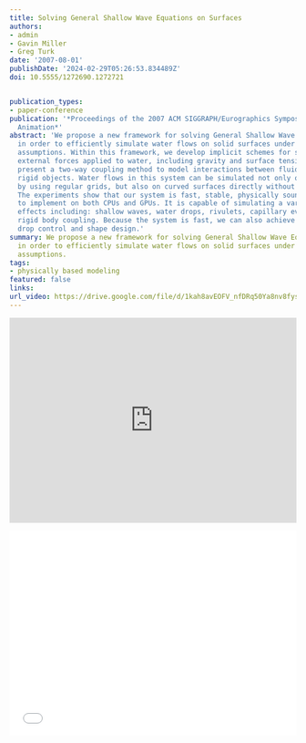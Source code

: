 ```yaml
---
title: Solving General Shallow Wave Equations on Surfaces
authors:
- admin
- Gavin Miller
- Greg Turk
date: '2007-08-01'
publishDate: '2024-02-29T05:26:53.834489Z'
doi: 10.5555/1272690.1272721


publication_types:
- paper-conference
publication: '*Proceedings of the 2007 ACM SIGGRAPH/Eurographics Symposium on Computer
  Animation*'
abstract: 'We propose a new framework for solving General Shallow Wave Equations (GSWE)
  in order to efficiently simulate water flows on solid surfaces under shallow wave
  assumptions. Within this framework, we develop implicit schemes for solving the
  external forces applied to water, including gravity and surface tension. We also
  present a two-way coupling method to model interactions between fluid and floating
  rigid objects. Water flows in this system can be simulated not only on planar surfaces
  by using regular grids, but also on curved surfaces directly without surface parametrization.
  The experiments show that our system is fast, stable, physically sound, and straightforward
  to implement on both CPUs and GPUs. It is capable of simulating a variety of water
  effects including: shallow waves, water drops, rivulets, capillary events and fluid/floating
  rigid body coupling. Because the system is fast, we can also achieve real-time water
  drop control and shape design.'
summary: We propose a new framework for solving General Shallow Wave Equations (GSWE)
  in order to efficiently simulate water flows on solid surfaces under shallow wave
  assumptions.
tags:
- physically based modeling
featured: false
links:
url_video: https://drive.google.com/file/d/1kah8avEOFV_nfDRq50Ya8nv8fysxfi8k/view  
---
```


<p align="center">
<iframe width="100%" height="360" src="https://www.youtube.com/embed/VUdtEHA5IOM?si=aSeXvzp1m4Mis06a" title="YouTube video player" frameborder="0" allow="accelerometer; autoplay; clipboard-write; encrypted-media; gyroscope; picture-in-picture; web-share" allowfullscreen></iframe>
</p>
<p align="center">
<iframe width="100%" height="360" src="//player.bilibili.com/player.html?aid=425272507&bvid=BV1K3411H7Xw&cid=563643438&p=1" scrolling="no" border="0" frameborder="no" framespacing="0" allowfullscreen="true"> </iframe>
</p>
